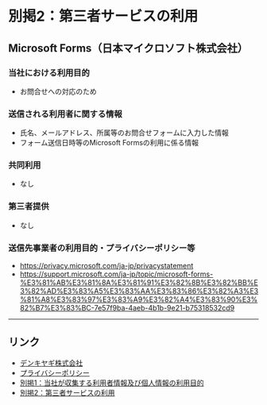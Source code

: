 # 別掲2：第三者サービスの利用

## Microsoft Forms（日本マイクロソフト株式会社）

### 当社における利用目的

* お問合せへの対応のため

### 送信される利用者に関する情報

* 氏名、メールアドレス、所属等のお問合せフォームに入力した情報
* フォーム送信日時等のMicrosoft Formsの利用に係る情報

### 共同利用

* なし

### 第三者提供

* なし

### 送信先事業者の利用目的・プライバシーポリシー等

* https://privacy.microsoft.com/ja-jp/privacystatement
* https://support.microsoft.com/ja-jp/topic/microsoft-forms-%E3%81%AB%E3%81%8A%E3%81%91%E3%82%8B%E3%82%BB%E3%82%AD%E3%83%A5%E3%83%AA%E3%83%86%E3%82%A3%E3%81%A8%E3%83%97%E3%83%A9%E3%82%A4%E3%83%90%E3%82%B7%E3%83%BC-7e57f9ba-4aeb-4b1b-9e21-b75318532cd9

------------------------------

## リンク

* [デンキヤギ株式会社](https://denkiyagi.jp)
* [プライバシーポリシー](privacy-policy.md)
* [別掲1：当社が収集する利用者情報及び個人情報の利用目的](privacy-policy-appendix1.md)
* [別掲2：第三者サービスの利用](privacy-policy-appendix2.md)
